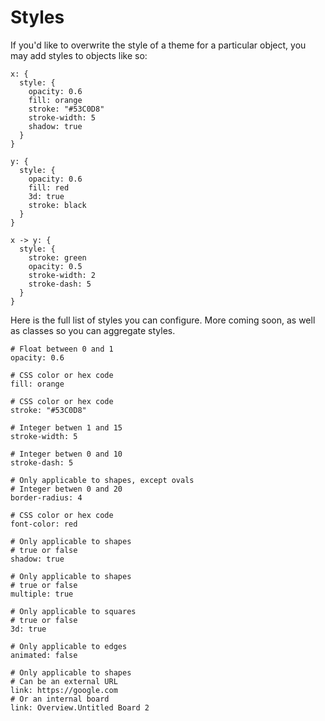 # Styles

If you'd like to overwrite the style of a theme for a particular object, you may add styles to objects like so:

```d2
x: {
  style: {
    opacity: 0.6
    fill: orange
    stroke: "#53C0D8"
    stroke-width: 5
    shadow: true
  }
}

y: {
  style: {
    opacity: 0.6
    fill: red
    3d: true
    stroke: black
  }
}

x -> y: {
  style: {
    stroke: green
    opacity: 0.5
    stroke-width: 2
    stroke-dash: 5
  }
}
```

<div className="embedSVG" dangerouslySetInnerHTML={{__html: require('@site/static/img/generated/styles-1.svg2')}}></div>

Here is the full list of styles you can configure. More coming soon, as well as classes so you can aggregate styles.

```d2
# Float between 0 and 1
opacity: 0.6

# CSS color or hex code
fill: orange

# CSS color or hex code
stroke: "#53C0D8"

# Integer betwen 1 and 15
stroke-width: 5

# Integer betwen 0 and 10
stroke-dash: 5

# Only applicable to shapes, except ovals
# Integer betwen 0 and 20
border-radius: 4

# CSS color or hex code
font-color: red

# Only applicable to shapes
# true or false
shadow: true

# Only applicable to shapes
# true or false
multiple: true

# Only applicable to squares
# true or false
3d: true

# Only applicable to edges
animated: false

# Only applicable to shapes
# Can be an external URL
link: https://google.com
# Or an internal board
link: Overview.Untitled Board 2
```
